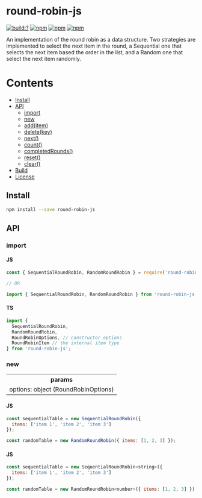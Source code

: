 # round-robin-js

[![build:?](https://travis-ci.org/eyas-ranjous/round-robin-js.svg?branch=master)](https://travis-ci.org/eyas-ranjous/round-robin-js) [![npm](https://img.shields.io/npm/v/round-robin-js.svg)](https://www.npmjs.com/package/round-robin-js) [![npm](https://img.shields.io/npm/dm/round-robin-js.svg)](https://www.npmjs.com/package/round-robin-js) [![npm](https://img.shields.io/badge/node-%3E=%206.0-blue.svg)](https://www.npmjs.com/package/round-robin-js)

An implementation of the round robin as a data structure. Two strategies are implemented to select the next item in the round, a Sequential one that selects the next item based the order in the list, and a Random one that select the next item randomly.

# Contents
* [Install](#install)
* [API](#api)
  * [import](#import)
  * [new](#new)
  * [add(item)](#additem)
  * [delete(key)](#deletekey)
  * [next()](#next)
  * [count()](#count)
  * [completedRounds()](#completedrounds)
  * [reset()](#reset)
  * [clear()](#clear)
 * [Build](#build)
 * [License](#license)

## Install

```sh
npm install --save round-robin-js
```

## API

### import

#### JS

```js
const { SequentialRoundRobin, RandomRoundRobin } = require('round-robin-js');

// OR

import { SequentialRoundRobin, RandomRoundRobin } from 'round-robin-js';
```

#### TS

```js
import {
  SequentialRoundRobin,
  RandomRoundRobin,
  RoundRobinOptions, // constructor options
  RoundRobinItem // the internal item type
} from 'round-robin-js';
```

### new

<table>
  <tr>
    <th align="center">params</th>
  </tr>
  <tr>
    <td align="center">options: object (RoundRobinOptions)</td>
  </tr>
</table>

#### JS

```js
const sequentialTable = new SequentialRoundRobin({
  items: ['item 1', 'item 2', 'item 3']
});

const randomTable = new RandomRoundRobin({ items: [1, 2, 3] });
```

#### JS

```js
const sequentialTable = new SequentialRoundRobin<string>({
  items: ['item 1', 'item 2', 'item 3']
});

const randomTable = new RandomRoundRobin<number>({ items: [1, 2, 3] });
```
